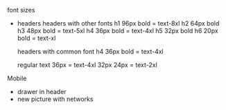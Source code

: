 font sizes
- headers
    headers with other fonts
    h1 96px bold = text-8xl
    h2 64px bold
    h3 48px bold = text-5xl
    h4 36px bold = text-4xl
    h5 32px bold 
    h6 20px bold = text-xl 

    headers with common font
    h4 36px bold = text-4xl

    regular text
    36px = text-4xl
    32px
    24px = text-2xl

Mobile
- drawer in header
- new picture with networks